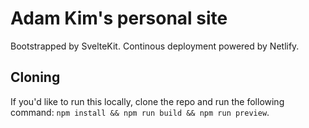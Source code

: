 # Adam Kim's personal site

Bootstrapped by SvelteKit. Continous deployment powered by Netlify. 

## Cloning
If you'd like to run this locally, clone the repo and run the following command: ```npm install && npm run build && npm run preview```.